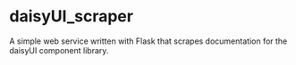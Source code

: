# daisyUI_scraper

A simple web service written with Flask that scrapes documentation for the daisyUI component library.
